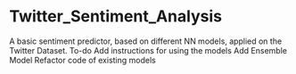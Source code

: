 # Twitter_Sentiment_Analysis
A basic sentiment predictor, based on different NN models, applied on the Twitter Dataset.  To-do Add instructions for using the models Add Ensemble Model Refactor code of existing models
